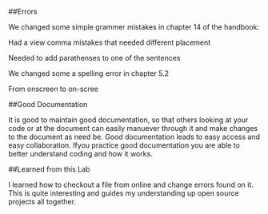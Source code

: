##Errors

We changed some simple grammer mistakes in chapter 14 of the handbook:

Had a view comma mistakes that needed different placement

Needed to add parathenses to one of the sentences

We changed some a spelling error in chapter 5.2

From onscreen to on-scree

##Good Documentation

It is good to maintain good documentation, so that others looking at your code or at the document can easily manuever through it and make changes to the document as need be. Good documentation leads to easy access and easy collaboration. Ifyou practice good documentation you are able to better understand coding and how it works. 

##Learned from this Lab

I learned how to checkout a file from online and change errors found on it. This is quite interesting and guides my understanding up open source projects all together. 
